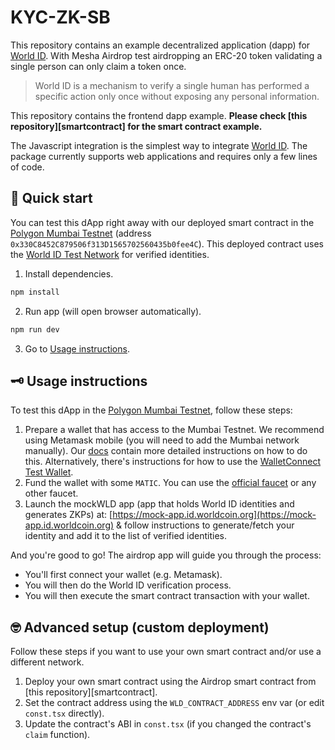 # KYC-ZK-SB

This repository contains an example decentralized application (dapp) for [World ID](https://id.worlcoin.org). With Mesha Airdrop test airdropping an ERC-20 token validating a single person can only claim a token once.

> World ID is a mechanism to verify a single human has performed a specific action only once without exposing any personal information.

This repository contains the frontend dapp example. **Please check [this repository][smartcontract] for the smart contract example.**

The Javascript integration is the simplest way to integrate [World ID](https://id.worldcoin.org). The package currently supports web applications and requires only a few lines of code.

## 🚀 Quick start

You can test this dApp right away with our deployed smart contract in the [Polygon Mumbai Testnet](https://mumbai.polygonscan.com) (address `0x330C8452C879506f313D1565702560435b0fee4C`). This deployed contract uses the [World ID Test Network](https://id.worldcoin.org/test) for verified identities.

1. Install dependencies.

```bash
npm install
```

2. Run app (will open browser automatically).

```bash
npm run dev
```

3. Go to [Usage instructions](#-usage-instructions).

## 🗝 Usage instructions

To test this dApp in the [Polygon Mumbai Testnet](https://mumbai.polygonscan.com), follow these steps:

1. Prepare a wallet that has access to the Mumbai Testnet. We recommend using Metamask mobile (you will need to add the Mumbai network manually). Our [docs](https://id.worldcoin.org) contain more detailed instructions on how to do this. Alternatively, there's instructions for how to use the [WalletConnect Test Wallet](https://github.com/WalletConnect/walletconnect-test-wallet).
2. Fund the wallet with some `MATIC`. You can use the [official faucet](https://faucet.polygon.technology) or any other faucet.
3. Launch the mockWLD app (app that holds World ID identities and generates ZKPs) at: [https://mock-app.id.worldcoin.org](https://mock-app.id.worldcoin.org) & follow instructions to generate/fetch your identity and add it to the list of verified identities.

And you're good to go! The airdrop app will guide you through the process:

- You'll first connect your wallet (e.g. Metamask).
- You will then do the World ID verification process.
- You will then execute the smart contract transaction with your wallet.

## 🤓 Advanced setup (custom deployment)

Follow these steps if you want to use your own smart contract and/or use a different network.

1. Deploy your own smart contract using the Airdrop smart contract from [this repository][smartcontract].
2. Set the contract address using the `WLD_CONTRACT_ADDRESS` env var (or edit `const.tsx` directly).
3. Update the contract's ABI in `const.tsx` (if you changed the contract's `claim` function).
